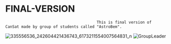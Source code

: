 # FINAL-VERSION
                                            This is final version of CanSat made by group of students called "AstroBem".


![335556536_242604421436743_6173211554007564831_n](https://user-images.githubusercontent.com/123631912/224996270-f45fc770-c865-4e0f-9868-52e854317c51.jpg)
![GroupLeader](https://user-images.githubusercontent.com/123631912/224996277-1c3dbeb7-a234-40ef-9b82-1f22bc19eadc.jpg)
